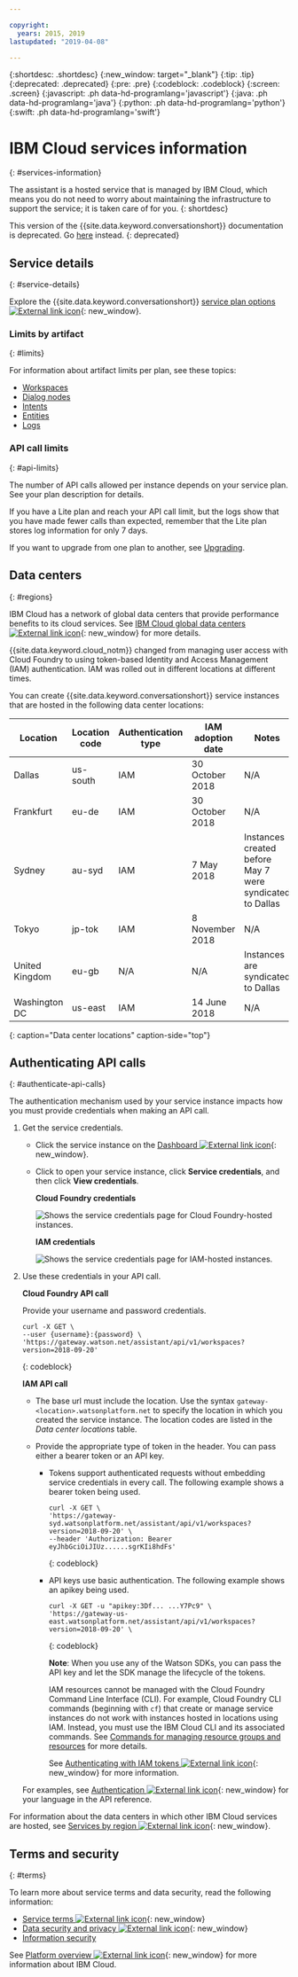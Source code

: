 ```yaml
---

copyright:
  years: 2015, 2019
lastupdated: "2019-04-08"

---
```


{:shortdesc: .shortdesc}
{:new_window: target="_blank"}
{:tip: .tip}
{:deprecated: .deprecated}
{:pre: .pre}
{:codeblock: .codeblock}
{:screen: .screen}
{:javascript: .ph data-hd-programlang='javascript'}
{:java: .ph data-hd-programlang='java'}
{:python: .ph data-hd-programlang='python'}
{:swift: .ph data-hd-programlang='swift'}

# IBM Cloud services information
{: #services-information}

The assistant is a hosted service that is managed by IBM Cloud, which means you do not need to worry about maintaining the infrastructure to support the service; it is taken care of for you.
{: shortdesc}

This version of the {{site.data.keyword.conversationshort}} documentation is deprecated. Go [here](https://cloud.ibm.com/docs/services/assistant?topic=assistant-services-information) instead.
{: deprecated}

## Service details
{: #service-details}

Explore the {{site.data.keyword.conversationshort}} [service plan options ![External link icon](../../icons/launch-glyph.svg "External link icon")](https://console.bluemix.net/catalog/services/watson-assistant-formerly-conversation){: new_window}.

### Limits by artifact
{: #limits}

For information about artifact limits per plan, see these topics:

- [Workspaces](configure-workspace.html#workspace-limits)
- [Dialog nodes](dialog-build.html#dialog-node-limits)
- [Intents](intents.html#intent-limits)
- [Entities](entities.html#entity-limits)
- [Logs](logs_convo.html#log-limits)

### API call limits
{: #api-limits}

The number of API calls allowed per instance depends on your service plan. See your plan description for details.

If you have a Lite plan and reach your API call limit, but the logs show that you have made fewer calls than expected, remember that the Lite plan stores log information for only 7 days.

If you want to upgrade from one plan to another, see [Upgrading](upgrading.html).

## Data centers
{: #regions}

IBM Cloud has a network of global data centers that provide performance benefits to its cloud services. See [IBM Cloud global data centers ![External link icon](../../icons/launch-glyph.svg "External link icon")](https://www.ibm.com/cloud/data-centers/){: new_window} for more details.

{{site.data.keyword.cloud_notm}} changed from managing user access with Cloud Foundry to using token-based Identity and Access Management (IAM) authentication. IAM was rolled out in different locations at different times.

You can create {{site.data.keyword.conversationshort}} service instances that are hosted in the following data center locations:

| Location    | Location code | Authentication type | IAM adoption date | Notes |
|-------------|---------------|---------------------|-------------------|-------|
| Dallas      | us-south      | IAM                 | 30 October 2018 | N/A |
| Frankfurt   | eu-de         | IAM                 | 30 October 2018 | N/A |
| Sydney      | au-syd        | IAM                 | 7 May 2018 | Instances created before May 7 were syndicated to Dallas |
| Tokyo       | jp-tok        | IAM                 | 8 November 2018 | N/A |
| United Kingdom |  eu-gb     | N/A                 | N/A        | Instances are syndicated to Dallas |
| Washington DC  | us-east    | IAM                 | 14 June 2018 | N/A |
{: caption="Data center locations" caption-side="top"}

## Authenticating API calls
{: #authenticate-api-calls}

The authentication mechanism used by your service instance impacts how you must provide credentials when making an API call.

1.  Get the service credentials.

    - Click the service instance on the [Dashboard ![External link icon](../../icons/launch-glyph.svg "External link icon")](https://console.bluemix.net/dashboard/apps?category=ai){: new_window}.

    - Click to open your service instance, click **Service credentials**, and then click **View credentials**.

      **Cloud Foundry credentials**

      ![Shows the service credentials page for Cloud Foundry-hosted instances.](images/cf-cred-ui.png)

      **IAM credentials**

      ![Shows the service credentials page for IAM-hosted instances.](images/iam-creds.png)

1.  Use these credentials in your API call.

    **Cloud Foundry API call**

    Provide your username and password credentials.

    ```curl
    curl -X GET \
    --user {username}:{password} \
    'https://gateway.watson.net/assistant/api/v1/workspaces?version=2018-09-20'
    ```
    {: codeblock}

     **IAM API call**

    - The base url must include the location. Use the syntax `gateway-<location>.watsonplatform.net` to specify the location in which you created the service instance. The location codes are listed in the *Data center locations* table.
    - Provide the appropriate type of token in the header. You can pass either a bearer token or an API key.

      - Tokens support authenticated requests without embedding service credentials in every call. The following example shows a bearer token being used.

        ```curl
        curl -X GET \
        'https://gateway-syd.watsonplatform.net/assistant/api/v1/workspaces?version=2018-09-20' \
        --header 'Authorization: Bearer eyJhbGciOiJIUz......sgrKIi8hdFs'
        ```
        {: codeblock}

      - API keys use basic authentication. The following example shows an apikey being used.

        ```curl
        curl -X GET -u "apikey:3Df... ...Y7Pc9" \
        'https://gateway-us-east.watsonplatform.net/assistant/api/v1/workspaces?version=2018-09-20' \
        ```
        {: codeblock}

        **Note**: When you use any of the Watson SDKs, you can pass the API key and let the SDK manage the lifecycle of the tokens.

        IAM resources cannot be managed with the Cloud Foundry Command Line Interface (CLI). For example, Cloud Foundry CLI commands (beginning with `cf`) that create or manage service instances do not work with instances hosted in locations using IAM. Instead, you must use the IBM Cloud CLI and its associated commands. See [Commands for managing resource groups and resources](https://console.bluemix.net/docs/cli/reference/bluemix_cli/bx_cli.html#commands-for-managing-resource-groups-and-resources) for more details.

        See [Authenticating with IAM tokens ![External link icon](../../icons/launch-glyph.svg "External link icon")](https://console.bluemix.net/docs/services/watson/getting-started-iam.html){: new_window} for more information.

    For examples, see  [Authentication ![External link icon](../../icons/launch-glyph.svg "External link icon")](https://www.ibm.com/watson/developercloud/assistant/api/v1/node.html?node#authentication){: new_window} for your language in the API reference.

For information about the data centers in which other IBM Cloud services are hosted, see [Services by region ![External link icon](../../icons/launch-glyph.svg "External link icon")](https://console.bluemix.net/docs/resources/services_region.html#services_region){: new_window}.

## Terms and security
{: #terms}

To learn more about service terms and data security, read the following information:

- [Service terms ![External link icon](../../icons/launch-glyph.svg "External link icon")](https://www.ibm.com/software/sla/sladb.nsf/sla/home?OpenDocument){: new_window}
- [Data security and privacy ![External link icon](../../icons/launch-glyph.svg "External link icon")](https://www.ibm.com/software/sla/sladb.nsf/sla/csdsp?OpenDocument){: new_window}
- [Information security](information-security.html)

See [Platform overview ![External link icon](../../icons/launch-glyph.svg "External link icon")](https://console.bluemix.net/docs/overview/ibm-cloud.html#overview){: new_window} for more information about IBM Cloud.
